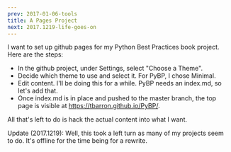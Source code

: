```yaml
---
prev: 2017-01-06-tools
title: A Pages Project
next: 2017.1219-life-goes-on
---
```

I want to set up github pages for my Python Best Practices book project.
Here are the steps:

  * In the github project, under Settings, select "Choose a Theme".
  * Decide which theme to use and select it. For PyBP, I chose Minimal.
  * Edit content. I'll be doing this for a while. PyBP needs an index.md,
    so let's add that.
  * Once index.md is in place and pushed to the master branch, the top page
    is visible at https://tbarron.github.io/PyBP/.
    
All that's left to do is hack the actual content into what I want.

Update (2017.1219): Well, this took a left turn as many of my projects seem
to do. It's offline for the time being for a rewrite.
